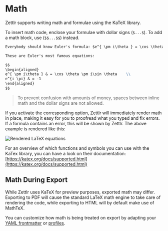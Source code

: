 # Math

Zettlr supports writing math and formulae using the KaTeX library.

To insert math code, enclose your formulae with dollar signs (`$...$`). To add a math block, use (`$$...$$`) instead.

```markdown
Everybody should know Euler's formula: $e^{ \pm i\theta } = \cos \theta \pm i\sin \theta$ 

These are Euler's most famous equations:

$$
\begin{aligned}
e^{ \pm i\theta } & = \cos \theta \pm i\sin \theta    \\
e^{i \pi} & = -1
\end{aligned}
$$
```

> To prevent confusion with amounts of money, spaces between inline math and the dollar signs are not allowed.

If you activate the corresponding option, Zettlr will immediately render math in place, making it easy for you to proofread what you typed and fix errors. If a formula contains an error, this will be shown by Zettlr. The above example is rendered like this:

![Rendered LaTeX equations](../img/math_example.png)

For an overview of which functions and symbols you can use with the KaTex library, you can have a look on their documentation: [https://katex.org/docs/supported.html](https://katex.org/docs/supported.html)

## Math During Export

While Zettlr uses KaTeX for preview purposes, exported math may differ. Exporting to PDF will cause the standard LaTeX math engine to take care of rendering the code, while exporting to HTML will by default make use of MathTeX.

You can customize how math is being treated on export by adapting your [YAML frontmatter](../advanced/yaml-frontmatter.md) or [profiles](../advanced/defaults-files.md).
